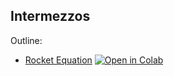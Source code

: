 ## Intermezzos



Outline:
- [Rocket Equation](rocket-equation.ipynb) [![Open in Colab](https://colab.research.google.com/assets/colab-badge.svg)](https://colab.research.google.com/github/marr75/wecodekc-scientific-computing/blob/main/2023/intermezzos/rocket-equation.ipynb)